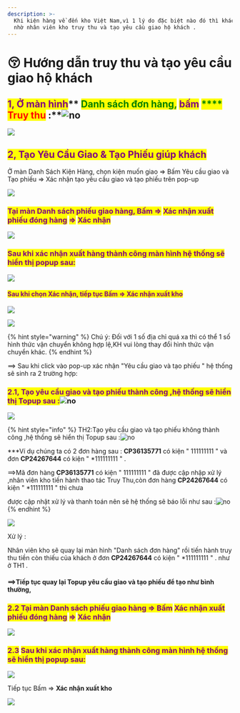 ```yaml
---
description: >-
  Khi kiện hàng về đến kho Việt Nam,vì 1 lý do đặc biệt nào đó thì khách hàng sẽ
  nhờ nhân viên kho truy thu và tạo yêu cầu giao hộ khách .
---
```


# 😚 Hướng dẫn truy thu và tạo yêu cầu giao hộ khách

## <mark style="color:purple;">**1, Ở màn hình**</mark>** **<mark style="color:green;">**Danh sách đơn hàng,**</mark>** **<mark style="color:purple;">**bấm**</mark>** **<mark style="color:green;">****</mark>** **<mark style="color:red;">**Truy thu**</mark>** **<mark style="color:purple;">**:**</mark>![no](https://naipot.com/cp/static/cp/template/js/plugins/ckeditor/plugins/smiley/images/thumbs\_down.png)

![](https://image.naipot.com/notebook/2020/4/21/1587463114186vn25.png)

## <mark style="color:purple;">**2, Tạo Yêu Cầu Giao & Tạo Phiếu  giúp khách**</mark>

Ở màn Danh Sách Kiện Hàng, chọn kiện muốn giao => Bấm Yêu cầu giao và Tạo phiếu => Xác nhận tạo  yêu cầu giao và tạo phiếu trên pop-up&#x20;

![](https://image.naipot.com/notebook/2020/4/21/1587463737986vn7.png)

### <mark style="color:purple;">Tại màn Danh sách phiếu giao hàng, Bấm =></mark> <mark style="color:purple;"></mark><mark style="color:purple;">**Xác nhận xuất phiếu đóng hàng**</mark> <mark style="color:purple;"></mark><mark style="color:purple;">=></mark> <mark style="color:purple;"></mark><mark style="color:purple;">**Xác nhận**</mark>

![](<../../.gitbook/assets/Screenshot\_3 (2).png>)

### <mark style="color:purple;">Sau khi xác nhận xuất hàng thành công màn hình hệ thống sẽ hiển thị popup sau:</mark>

![](../../.gitbook/assets/Screenshot\_5.png)

#### <mark style="color:blue;"><mark style="color:purple;">**Sau khi chọn Xác nhận, tiếp tục Bấm => Xác nhận xuất kho**<mark style="color:purple;"></mark>

![](../../.gitbook/assets/Screenshot\_6.png)

[![](https://image.naipot.com/notebook/2020/4/21/1587463867026vn8.png)](https://javascript)

&#x20;

{% hint style="warning" %}
Chú ý: Đối với 1 số địa chỉ  quá xa thì có thể 1 số hình thức vận chuyển không hợp lệ,KH vui lòng thay đổi hình thức vận chuyển khác.
{% endhint %}

\==> Sau khi click vào pop-up xác nhận "Yêu cầu giao và tạo phiếu " hệ thống sẽ sinh ra 2 trường hợp:

### &#x20;<mark style="color:purple;">**2.1, Tạo yêu cầu giao và tạo phiếu thành công ,hệ thống sẽ hiển thị Topup sau :**</mark>![no](https://naipot.com/cp/static/cp/template/js/plugins/ckeditor/plugins/smiley/images/thumbs\_down.png)

&#x20;

[![](https://image.naipot.com/notebook/2020/4/21/1587464441012vn26.png)](https://javascript)

&#x20;

{% hint style="info" %}
TH2:Tạo yêu cầu giao và tạo phiếu không  thành công ,hệ thống sẽ hiển thị Topup sau :![no](https://naipot.com/cp/static/cp/template/js/plugins/ckeditor/plugins/smiley/images/thumbs\_down.png)

\*\*\*Ví dụ chúng ta có 2 đơn hàng sau : **CP36135771**  có kiện   " 111111111 "  và đơn   **CP24267644**  có kiện  "  \*111111111  " .

\==>Mã đơn hàng **CP36135771**  có kiện   " 111111111 "   đã được cập nhập xử lý ,nhân viên kho tiến hành thao tác Truy Thu,còn đơn hàng  **CP24267644**  có kiện  "  \*111111111  "  thì chưa&#x20;

được cập nhật xử lý và thanh toán nên sẽ hệ thống sẽ báo lỗi như sau :![no](https://naipot.com/cp/static/cp/template/js/plugins/ckeditor/plugins/smiley/images/thumbs\_down.png)
{% endhint %}

[![](https://image.naipot.com/notebook/2020/4/21/1587463836367vn19.png)](https://javascript)

&#x20;

Xử lý :

Nhân viên kho sẽ quay lại màn hình "Danh sách đơn hàng" rồi tiến hành truy thu tiền còn thiếu của khách ở đơn   **CP24267644**  có kiện  "  \*111111111  " . như ở TH1 .

#### ==>Tiếp tục quay lại Topup yêu cầu giao và tạo phiếu để tạo như bình thường,



### <mark style="color:purple;">2.2 Tại màn Danh sách phiếu giao hàng => Bấm</mark> <mark style="color:purple;"></mark><mark style="color:purple;">**Xác nhận xuất phiếu đóng hàng**</mark> <mark style="color:purple;"></mark><mark style="color:purple;">=></mark> <mark style="color:purple;"></mark><mark style="color:purple;">**Xác nhận**</mark>

![](<../../.gitbook/assets/Screenshot\_3 (1).png>)

### <mark style="color:purple;">**2.3**</mark> <mark style="color:purple;"></mark><mark style="color:purple;">Sau khi xác nhận xuất hàng thành công màn hình hệ thống sẽ hiển thị popup sau:</mark>

![](<../../.gitbook/assets/Screenshot\_5 (1).png>)

Tiếp tục Bấm => **Xác nhận xuất kho**

![](<../../.gitbook/assets/Screenshot\_6 (1).png>)
